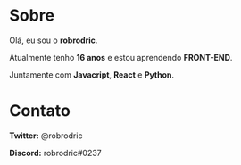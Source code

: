 <h1>Sobre</h1>
<p>Olá, eu sou o <b>robrodric</b>.</p>
<p>Atualmente tenho <b>16 anos</b> e estou aprendendo <b>FRONT-END</b>.</p>
<p>Juntamente com <b>Javacript</b>, <b>React</b> e <b>Python</b>.</p>

<h1>Contato</h1>
<p><b>Twitter:</b> @robrodric</p>
<p><b>Discord:</b> robrodric#0237</p>
